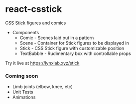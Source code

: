 # react-csstick

CSS Stick figures and comics

- Components
  - Comic - Scenes laid out in a pattern
  - Scene - Container for Stick figures to be displayed in
  - Stick - CSS Stick figure with customizable position
  - TextBubble - Rudimentary box with controllable props

Try it live at https://lynxlab.xyz/stick

### Coming soon

- Limb joints (elbow, knee, etc)
- Unit Tests
- Animations
